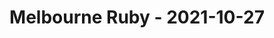 ---
layout: post
title: Melbourne Ruby - 2021-10-27
datetime: 2021-10-27 18:00:00.000000000 -04:00
name: Melbourne Ruby
external_url: https://www.meetup.com/Ruby-On-Rails-Oceania-Melbourne/events/268079437/
---